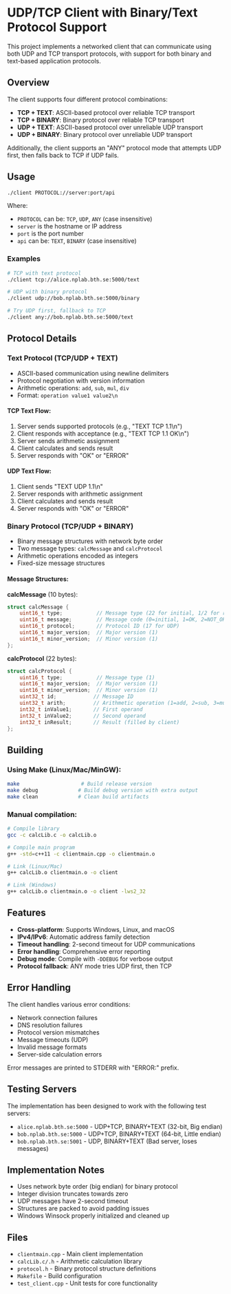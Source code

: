 # UDP/TCP Client with Binary/Text Protocol Support

This project implements a networked client that can communicate using both UDP and TCP transport protocols, with support for both binary and text-based application protocols.

## Overview

The client supports four different protocol combinations:
- **TCP + TEXT**: ASCII-based protocol over reliable TCP transport
- **TCP + BINARY**: Binary protocol over reliable TCP transport  
- **UDP + TEXT**: ASCII-based protocol over unreliable UDP transport
- **UDP + BINARY**: Binary protocol over unreliable UDP transport

Additionally, the client supports an "ANY" protocol mode that attempts UDP first, then falls back to TCP if UDP fails.

## Usage

```bash
./client PROTOCOL://server:port/api
```

Where:
- `PROTOCOL` can be: `TCP`, `UDP`, `ANY` (case insensitive)
- `server` is the hostname or IP address
- `port` is the port number
- `api` can be: `TEXT`, `BINARY` (case insensitive)

### Examples

```bash
# TCP with text protocol
./client tcp://alice.nplab.bth.se:5000/text

# UDP with binary protocol  
./client udp://bob.nplab.bth.se:5000/binary

# Try UDP first, fallback to TCP
./client any://bob.nplab.bth.se:5000/text
```

## Protocol Details

### Text Protocol (TCP/UDP + TEXT)

- ASCII-based communication using newline delimiters
- Protocol negotiation with version information
- Arithmetic operations: `add`, `sub`, `mul`, `div`
- Format: `operation value1 value2\n`

#### TCP Text Flow:
1. Server sends supported protocols (e.g., "TEXT TCP 1.1\n")
2. Client responds with acceptance (e.g., "TEXT TCP 1.1 OK\n")
3. Server sends arithmetic assignment
4. Client calculates and sends result
5. Server responds with "OK" or "ERROR"

#### UDP Text Flow:
1. Client sends "TEXT UDP 1.1\n"
2. Server responds with arithmetic assignment
3. Client calculates and sends result
4. Server responds with "OK" or "ERROR"

### Binary Protocol (TCP/UDP + BINARY)

- Binary message structures with network byte order
- Two message types: `calcMessage` and `calcProtocol`
- Arithmetic operations encoded as integers
- Fixed-size message structures

#### Message Structures:

**calcMessage** (10 bytes):
```c
struct calcMessage {
    uint16_t type;           // Message type (22 for initial, 1/2 for responses)
    uint16_t message;        // Message code (0=initial, 1=OK, 2=NOT_OK) 
    uint16_t protocol;       // Protocol ID (17 for UDP)
    uint16_t major_version;  // Major version (1)
    uint16_t minor_version;  // Minor version (1)
};
```

**calcProtocol** (22 bytes):
```c
struct calcProtocol {
    uint16_t type;           // Message type (1)
    uint16_t major_version;  // Major version (1)
    uint16_t minor_version;  // Minor version (1) 
    uint32_t id;            // Message ID
    uint32_t arith;         // Arithmetic operation (1=add, 2=sub, 3=mul, 4=div)
    int32_t inValue1;       // First operand
    int32_t inValue2;       // Second operand
    int32_t inResult;       // Result (filled by client)
};
```

## Building

### Using Make (Linux/Mac/MinGW):
```bash
make                    # Build release version
make debug             # Build debug version with extra output
make clean             # Clean build artifacts
```

### Manual compilation:
```bash
# Compile library
gcc -c calcLib.c -o calcLib.o

# Compile main program  
g++ -std=c++11 -c clientmain.cpp -o clientmain.o

# Link (Linux/Mac)
g++ calcLib.o clientmain.o -o client

# Link (Windows)
g++ calcLib.o clientmain.o -o client -lws2_32
```

## Features

- **Cross-platform**: Supports Windows, Linux, and macOS
- **IPv4/IPv6**: Automatic address family detection
- **Timeout handling**: 2-second timeout for UDP communications
- **Error handling**: Comprehensive error reporting
- **Debug mode**: Compile with `-DDEBUG` for verbose output
- **Protocol fallback**: ANY mode tries UDP first, then TCP

## Error Handling

The client handles various error conditions:
- Network connection failures
- DNS resolution failures  
- Protocol version mismatches
- Message timeouts (UDP)
- Invalid message formats
- Server-side calculation errors

Error messages are printed to STDERR with "ERROR:" prefix.

## Testing Servers

The implementation has been designed to work with the following test servers:

- `alice.nplab.bth.se:5000` - UDP+TCP, BINARY+TEXT (32-bit, Big endian)
- `bob.nplab.bth.se:5000` - UDP+TCP, BINARY+TEXT (64-bit, Little endian)  
- `bob.nplab.bth.se:5001` - UDP, BINARY+TEXT (Bad server, loses messages)

## Implementation Notes

- Uses network byte order (big endian) for binary protocol
- Integer division truncates towards zero
- UDP messages have 2-second timeout
- Structures are packed to avoid padding issues
- Windows Winsock properly initialized and cleaned up

## Files

- `clientmain.cpp` - Main client implementation
- `calcLib.c/.h` - Arithmetic calculation library
- `protocol.h` - Binary protocol structure definitions
- `Makefile` - Build configuration
- `test_client.cpp` - Unit tests for core functionality
